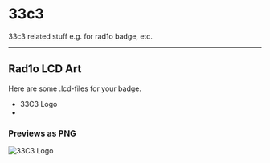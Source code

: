 # 33c3
33c3 related stuff e.g. for rad1o badge, etc.

---

## Rad1o LCD Art

Here are some .lcd-files
	  for your badge.

* 33C3 Logo
* 

### Previews as PNG

![33C3 Logo](file://33c3logo.png "33c3 logo")
